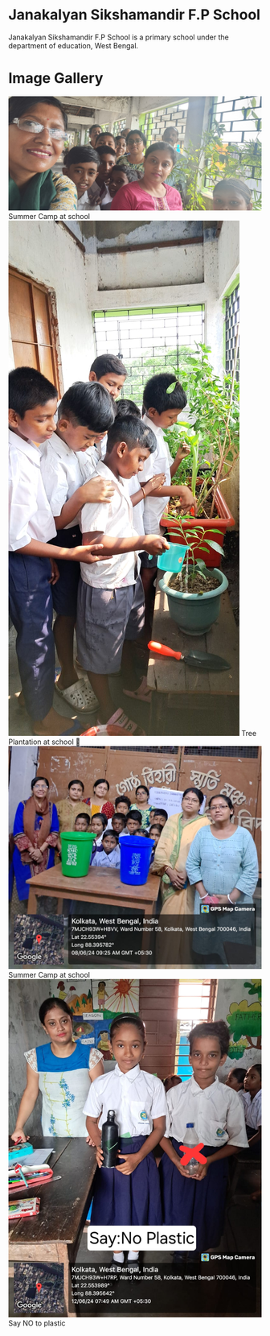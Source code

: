 # Janakalyan Sikshamandir F.P School
Janakalyan Sikshamandir F.P School is a primary school under the department of education, West Bengal.
# Image Gallery
![Summer Camp at school](20240605_085341.jpg)
Summer Camp at school
![Tree Plantation at school 🌳](IMG-20240627-WA0008.jpg)
Tree Plantation at school 🌳
![Summer Camp at school](IMG-20240627-WA0009.jpg)
Summer Camp at school
![Say NO to plastic](IMG-20240627-WA0010.jpg)
Say NO to plastic
